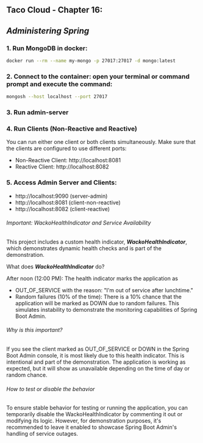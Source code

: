 ## Taco Cloud - Chapter 16: 
## *Administering Spring*

### 1. Run MongoDB in docker:
```bash
docker run --rm --name my-mongo -p 27017:27017 -d mongo:latest
```
### 2. Connect to the container: open your terminal or command prompt and execute the command:
```bash
mongosh --host localhost --port 27017
```

### 3. Run admin-server
### 4. Run Clients (Non-Reactive and Reactive)
You can run either one client or both clients simultaneously. Make sure that the clients are configured to use different ports:
* Non-Reactive Client: http://localhost:8081
* Reactive Client: http://localhost:8082

### 5. Access Admin Server and Clients: 
* http://localhost:9090 (server-admin)
* http://localhost:8081 (client-non-reactive)
* http://localhost:8082 (client-reactive)


###### Important: WackoHealthIndicator and Service Availability
This project includes a custom health indicator, ***WackoHealthIndicator***,
which demonstrates dynamic health checks and is part of the demonstration.

What does ***WackoHealthIndicator*** do?

After noon (12:00 PM): The health indicator marks the application as
* OUT_OF_SERVICE with the reason: "I'm out of service after lunchtime."
* Random failures (10% of the time):
  There is a 10% chance that the application will be marked as DOWN due to random failures.
  This simulates instability to demonstrate the monitoring capabilities of Spring Boot Admin.

###### Why is this important?
If you see the client marked as OUT_OF_SERVICE or DOWN in the Spring Boot Admin console, 
it is most likely due to this health indicator. This is intentional and part of the demonstration. 
The application is working as expected, but it will show as unavailable depending on the time of day or random chance.

###### How to test or disable the behavior
To ensure stable behavior for testing or running the application, 
you can temporarily disable the WackoHealthIndicator by commenting it out or modifying its logic. 
However, for demonstration purposes, it's recommended to leave it enabled to showcase Spring Boot Admin's handling of service outages.
